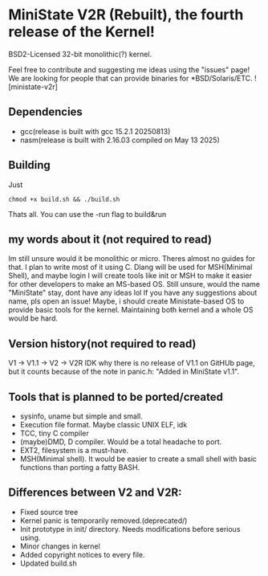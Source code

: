 # MiniState V2R (Rebuilt), the fourth release of the Kernel!
BSD2-Licensed 32-bit monolithic(?) kernel.

Feel free to contribute and suggesting me ideas using the "issues" page!
We are looking for people that can provide binaries for *BSD/Solaris/ETC.
![ministate-v2r]
## Dependencies
* gcc(release is built with gcc 15.2.1 20250813)
* nasm(release is built with 2.16.03 compiled on May 13 2025)
## Building
Just
```
chmod +x build.sh && ./build.sh
```
Thats all.
You can use the -run flag to build&run
## my words about it (not required to read)
Im still unsure would it be monolithic or micro. Theres almost no guides for that.
I plan to write most of it using C. Dlang will be used for MSH(Minimal Shell), and maybe login
I will create tools like init or MSH to make it easier for other developers to make an MS-based OS.
Still unsure, would the name "MiniState" stay, dont have any ideas lol
If you have any suggestions about name, pls open an issue!
Maybe, i should create Ministate-based OS to provide basic tools for the kernel. Maintaining both kernel and a whole OS would be hard.
## Version history(not required to read)
V1 -> V1.1 -> V2 -> V2R
IDK why there is no release of V1.1 on GitHUb page, but it counts because of the note in panic.h: "Added in MiniState v1.1".
## Tools that is planned to be ported/created
* sysinfo, uname but simple and small.
* Execution file format. Maybe classic UNIX ELF, idk
* TCC, tiny C compiler
* (maybe)DMD, D compiler. Would be a total headache to port.
* EXT2, filesystem is a must-have.
* MSH(Minimal shell). It would be easier to create a small shell with basic functions than porting a fatty BASH.
## Differences between V2 and V2R:
* Fixed source tree
* Kernel panic is temporarily removed.(deprecated/)
* Init prototype in init/ directory. Needs modifications before serious using. 
* Minor changes in kernel
* Added copyright notices to every file.
* Updated build.sh